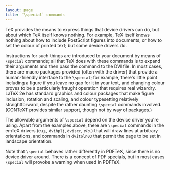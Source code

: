 ```yaml
---
layout: page
title: `\special` commands
---
```


TeX provides the means to express things that device drivers can
do, but about which TeX itself knows nothing.  For example, TeX
itself knows nothing about how to include PostScript figures into
documents, or how to set the colour of printed text; but some device
drivers do.

Instructions for such things are introduced to your document by means
of `\special` commands; all that TeX does with these commands is
to expand their 
arguments and then pass the command to the DVI file.  In most
cases, there are macro packages provided (often with the driver) that
provide a human-friendly interface to the `\special`; for example,
there's little point including a figure if you leave no gap for it in
your text, and changing colour proves to be a particularly fraught
operation that requires real wizardry.  LaTeX 2e
has standard graphics and colour packages that make figure inclusion,
rotation and scaling, and colour typesetting relatively
straightforward, despite the rather daunting `\special` commands
involved.  (CONTeXT provides similar support, though not by way of
packages.)

The allowable arguments of `\special` depend on the device driver
you're using.  Apart from the examples above, there are `\special`
commands in the emTeX drivers (e.g., `dvihplj`, `dviscr`,
_etc_.)&nbsp;that will draw lines at arbitrary orientations, and
commands in `dvitoln03` that permit the page to be set in
landscape orientation.

Note that `\special` behaves rather differently in PDFTeX, since
there is no device driver around.  There _is_ a concept of
PDF specials, but in most cases `\special` will provoke a
warning when used in PDFTeX.

